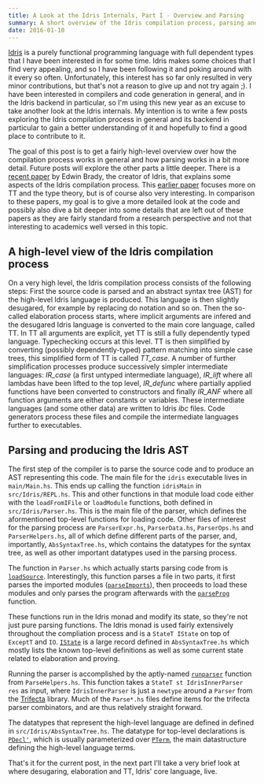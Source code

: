 ```yaml
---
title: A Look at the Idris Internals, Part I - Overview and Parsing
summary: A short overview of the Idris compilation process, parsing and the high-level AST
date: 2016-01-10
---
```


[Idris](http://idris-lang.org) is a purely functional programming
language with full dependent types that I have been interested in for
some time. Idris makes some choices that I find very appealing, and so
I have been following it and poking around with it every so often.
Unfortunately, this interest has so far only resulted in very minor
contributions, but that's not a reason to give up and not try again
;). I have been interested in compilers and code generation in
general, and in the Idris backend in particular, so I'm using this new
year as an excuse to take another look at the Idris internals. My
intention is to write a few posts exploring the Idris compilation
process in general and its backend in particular to gain a better
understanding of it and hopefully to find a good place to contribute
to it.

The goal of this post is to get a fairly high-level overview over how
the compilation process works in general and how parsing works in a
bit more detail. Future posts will explore the other parts a little
deeper. There is a [recent paper][1] by Edwin Brady, the creator of
Idris, that explains some aspects of the Idris compilation
process. This [earlier paper][2] focuses more on TT and the type
theory, but is of course also very interesting. In comparison to these
papers, my goal is to give a more detailed look at the code and
possibly also dive a bit deeper into some details that are left out of
these papers as they are fairly standard from a research perspective
and not that interesting to academics well versed in this topic.


## A high-level view of the Idris compilation process

On a very high level, the Idris compilation process consists of the
following steps: First the source code is parsed and an abstract
syntax tree (AST) for the high-level Idris language is produced. This
language is then slightly desugared, for example by replacing do
notation and so on. Then the so-called elaboration process starts,
where implicit arguments are infered and the desugared Idris language
is converted to the main core language, called TT. In TT all arguments
are explicit, yet TT is still a fully dependently typed
language. Typechecking occurs at this level. TT is then simplified by
converting (possibly dependently-typed) pattern matching into simple
case trees, this simplified form of TT is called *TT_case*. A number
of further simplification processes produce successively simpler
intermediate languages: *IR_case* (a first untyped intermediate
language), *IR_lift* where all lambdas have been lifted to the top
level, *IR_defunc* where partially applied functions have been
converted to constructors and finally *IR_ANF* where all function
arguments are either constants or variables. These intermediate
languages (and some other data) are written to Idris *ibc* files. Code
generators process these files and compile the intermediate languages
further to executables.

## Parsing and producing the Idris AST

The first step of the compiler is to parse the source code and to
produce an AST representing this code. The main file for the `idris`
executable lives in `main/Main.hs`. This ends up calling the function
`idrisMain` in `src/Idris/REPL.hs`. This and other functions in that
module load code either with the `loadFromIFile` or `loadModule`
functions, both defined in `src/Idris/Parser.hs`. This is the main
file of the parser, which defines the aformentioned top-level
functions for loading code.  Other files of interest for the parsing
process are `ParserExpr.hs`, `ParserData.hs`, `ParserOps.hs` and
`ParserHelpers.hs`, all of which define different parts of the parser,
and, importantly, `AbsSyntaxTree.hs`, which contains the datatypes for
the syntax tree, as well as other important datatypes used in the
parsing process.

The function in `Parser.hs` which actually starts parsing code from is
[`loadSource`](https://github.com/idris-lang/Idris-dev/blob/76257997a9bf03d62e28cefba0d6a7d3d42eca28/src/Idris/Parser.hs#L1594). Interestingly,
this function parses a file in two parts, it first parses the imported
modules ([`parseImports`]()), then proceeds to load these modules and
only parses the program afterwards with the
[`parseProg`](https://github.com/idris-lang/Idris-dev/blob/76257997a9bf03d62e28cefba0d6a7d3d42eca28/src/Idris/Parser.hs#L1509)
function.

These functions run in the Idris monad and modify its state, so they're
not just pure parsing functions. The Idris monad is used fairly
extensively throughout the compliation process and is a `StateT IState`
on top of `ExceptT` and
`IO`. [`IState`](https://github.com/idris-lang/Idris-dev/blob/76257997a9bf03d62e28cefba0d6a7d3d42eca28/src/Idris/AbsSyntaxTree.hs#L178)
is a large record defined in `AbsSyntaxTree.hs` which mostly lists the
known top-level definitions as well as some current state related to
elaboration and proving.

Running the parser is accomplished by the aptly-named
[`runparser`](https://github.com/idris-lang/Idris-dev/blob/76257997a9bf03d62e28cefba0d6a7d3d42eca28/src/Idris/ParseHelpers.hs#L77)
function from `ParseHelpers.hs`. This function takes a `StateT st
IdrisInnerParser res` as input, where `IdrisInnerParser` is just a
`newtype` around a `Parser` from the
[Trifecta](http://hackage.haskell.org/package/trifecta) library.  Much
of the `Parse*.hs` files define items for the trifecta parser
combinators, and are thus relatively straight forward.

The datatypes that represent the high-level language are defined in
defined in `src/Idris/AbsSyntaxTree.hs`.  The datatype for top-level
declarations is
[`PDecl'`](https://github.com/idris-lang/Idris-dev/blob/76257997a9bf03d62e28cefba0d6a7d3d42eca28/src/Idris/AbsSyntaxTree.hs#L637),
which is usually parameterized over
[`PTerm`](https://github.com/idris-lang/Idris-dev/blob/76257997a9bf03d62e28cefba0d6a7d3d42eca28/src/Idris/AbsSyntaxTree.hs#L944),
the main datastructure defining the high-level language terms.

That's it for the current post, in the next part I'll take a very
brief look at where desugaring, elaboration and TT, Idris' core
language, live.

[1]: http://eb.host.cs.st-andrews.ac.uk/drafts/compile-idris.pdf "Edwin Brady: Cross-platform compilers for functional languages (PDF)"

[2]: http://www.cs.st-andrews.ac.uk/~eb/drafts/impldtp.pdf "Edwin Brady: Idris, a General Purpose Dependently Typed Programming Language: Design and Implementation (PDF)"